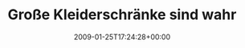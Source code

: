---
retweeted: false
source: <a href="http://twitter.com" rel="nofollow">Twitter Web Client</a>
entities:
  hashtags:
  - text: GTD
    indices:
    - '33'
    - '37'
  symbols: []
  user_mentions: []
  urls: []
display_text_range:
- '0'
- '52'
favorite_count: '0'
id_str: '1147025711'
truncated: false
retweet_count: '0'
id: '1147025711'
created_at: Sun Jan 25 17:24:28 +0000 2009
favorited: false
full_text: 'Große Kleiderschränke sind wahre #GTD Schlachtfelder'
lang: de
tags:
- GTD
- pesos:twitter
date: '2009-01-25T17:24:28+00:00'
src: https://twitter.com/bascht/status/1147025711
original_url: https://twitter.com/bascht/status/1147025711
type: twitter_tweet
text: 'Große Kleiderschränke sind wahre #GTD Schlachtfelder'
title: Große Kleiderschränke sind wahr

---